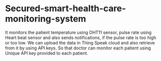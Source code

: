 # Secured-smart-health-care-monitoring-system
It monitors the patient temperature using DHT11 sensor, pulse rate using Heart beat sensor and also sends notifications, if the pulse rate is too high or too low. We can upload the data in Thing Speak cloud and also retrieve from it by using API keys. So that doctor can monitor each patient using Unique API key provided to each patient.
